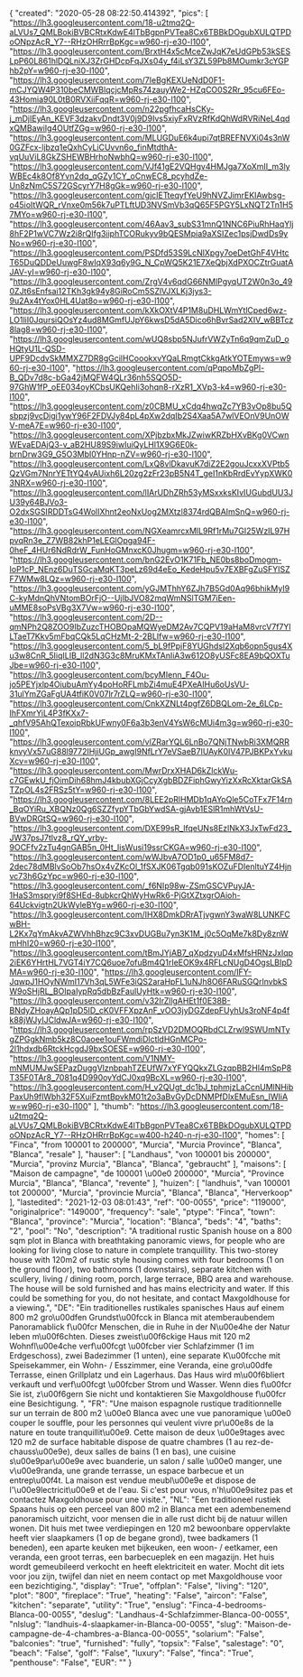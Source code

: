 {
"created": "2020-05-28 08:22:50.414392",
"pics": [
"https://lh3.googleusercontent.com/18-u2tmq2Q-aLVUs7_QMLBokiBVBCRtxKdwE4lTbBgpnPVTea8Cx6TBBkDOgubXULQTPDoONpzAcR_Y7--RHzOHRrrBpKgc=w960-rj-e30-l100",
"https://lh3.googleusercontent.com/BrxtH4x5cMceZwJqK7eUdGPb53kSESLpP60L861hlDQLniXJ3ZrGHDcpFqJXs04y_f4iLsY3ZL59Pb8MOumkr3cYGPhb2pY=w960-rj-e30-l100",
"https://lh3.googleusercontent.com/7IeBgKEXUeNdD0F1-mCJYQW4P310beCMWBlqcjcMpRs74zauyWe2-HZqCO0S2Rr_95cu6FEo-43Homia90L0tB0RVXiiFqqR=w960-rj-e30-l100",
"https://lh3.googleusercontent.com/n22pgfhcaHsCKy-j_mDjIEyAn_KEVF3dzakvDndt3V0j9D9Ivs5xiyFxRVzRfKdQhWdRVRiNeL4qdxQMBawiIg4OUtfZGg=w960-rj-e30-l100",
"https://lh3.googleusercontent.com/MLUGDuE6k4upi7qtBREFNVXi04s3nW0GZFcx-ljbzq1eQxhCyLiCUvvn6o_finMtdthA-vqUuViL8GkZSHEWBHrhoNwbhQ=w960-rj-e30-l100",
"https://lh3.googleusercontent.com/VJf41gE2VQHgv4HMJga7XoXmII_m3lyWBEc4k8Of8Yvn2dq_qGZy1CY_oCnwEC8_pcyhdZe-Un8zNmC5S72GScyrY7H8gGk=w960-rj-e30-l100",
"https://lh3.googleusercontent.com/gjcIETteqyfYeU9hNVZJimrEKIAwbsg-o45ioItWQR_rVnxe0m56k7uPTLftUD3NVSmVb3qQ65F5PGY5LxNQT2Tn1H57MYo=w960-rj-e30-l100",
"https://lh3.googleusercontent.com/46Aav3_subS31mnQ1NNC6PiuRhHaqYlj8hF2P1wVC7Wz2i8rQIfg3iiphTCORukyv9bQESMpia9aXSIZec1psjDwdDs9yNo=w960-rj-e30-l100",
"https://lh3.googleusercontent.com/PSDfd53S9LcNlXpgy7oeDetGhF4VHtcT65DuQDDeUuwgF8wIqX93q6y9G_N_CpWQ5K21E7XeQbjXdPXOCZtrGuatAJAV-yI=w960-rj-e30-l100",
"https://lh3.googleusercontent.com/ZrgV4v6qdG66NMlPgyqUT2W0n3o_490ZJt6sEnfsai12TKh3gk94y8GiRoCm5SZlVJXLKj3jys3-9u2Ax4tYox0HL4Uat8o=w960-rj-e30-l100",
"https://lh3.googleusercontent.com/kXkOXtV4P1M8uDHLWmYtlCped6wz-LO1liI0JqursiQOsYz4ud8MGmfUJpY6kwsD5dA5Dico6hBvrSad2XIV_wBBTcz8lag8=w960-rj-e30-l100",
"https://lh3.googleusercontent.com/wUQ8sbp5NJufrVWZyTn6q9qmZuD_oHQtyU1L-QSD-UPF9DcdvSkMMXZ7DR8gGcilHCoookxvYQaLRmgtCkkgAtkYOTEmyws=w960-rj-e30-l100",
"https://lh3.googleusercontent.com/qPqpoMbZgPl-B_QDv7d8c-bGa42jMQFW4QLr36nh5SQO5D-97GhW1fP_oEE034oyKCbsUKQehIi3ohqn8-rXzR1_XVp3-k4=w960-rj-e30-l100",
"https://lh3.googleusercontent.com/z0CBMU_xCdq4hwqZc7YB3vOp8bu5Qsbpzj9vcDigi1ywY96F2FDVJy84pL4pXw2dqIb2S4Xaa5A7wlVEOnV9UnOWV-meA7E=w960-rj-e30-l100",
"https://lh3.googleusercontent.com/XPjbzbxMkJZwiwKRZbHXvBKg0VCwnWEvaEDAjQ3-v_aB2HU89S9iwIuiQyLHl1X9G6E0k-brnDrw3G9_G5O3MbI0YHnp-nZV=w960-rj-e30-l100",
"https://lh3.googleusercontent.com/LxQ8vlDkavuK7diZ2E2gouJcxxXVPtb5QzVGm7NnrYETtYQ4vAUixh6L20zg2zFr23pB5N4T_geI1nKbRrdEvYypXWK03NRX=w960-rj-e30-l100",
"https://lh3.googleusercontent.com/lIArUDhZRh53yMSxxksKIvIUGubdUU3JU39y64BJVo3-O2dxSGSIRDDTsG4WolIXhnt2eoNxUog2MXtzl8374rdQBAImSnQ=w960-rj-e30-l100",
"https://lh3.googleusercontent.com/NGXeamrcxMlL9Rf1rMu7GI25WzIL97HpvqRn3e_Z7WB82khP1eLEGlOpga94F-0heF_4HUr6NdRdrW_FunHoGMnxcK0Jhugm=w960-rj-e30-l100",
"https://lh3.googleusercontent.com/bnG2EvO1K71Fb_NE0bs8boDmogm-IoP1cP_NEnz6DuTSGcaMqKT3peLz69d4eEo_KedeHpu5v7EXBFgZuSFYISZF7WMw8LQz=w960-rj-e30-l100",
"https://lh3.googleusercontent.com/yGJMThhY6ZJh7B5Gd0Aq96bhikMyI9C-kyMdnQhVNtomBOrFjO--UjIbJVO82mqWmNSlTGM7iEen-uMME8soPsVBg3X7Vw=w960-rj-e30-l100",
"https://lh3.googleusercontent.com/2D--qmNPh2Q8ZOO9IbZuzcTHOBOpaMQWyeDM2Av7CQPV19aHaM8vrcV7f7YlLTaeT7Kkv5mFbqCQk5LqCHzMt-2-2BLIfw=w960-rj-e30-l100",
"https://lh3.googleusercontent.com/5_bL9fPpjF8YUGhdsI2Xqb6opn5gus4Xu3w8CnR_5IiqILIB_ll2dN3G3c8MruKMxTAnIiA3w612O8yUSFc8EA9bQOXTuJbe=w960-rj-e30-l100",
"https://lh3.googleusercontent.com/bcyMIenn_F4Ou-jo5PEYjxlp4OiubuAmYy4poHoRFLmbZi4muE4PXeAIHu6oUsVU-31ulYmZGaFgUA4tfiK0V07lr7rZLQ=w960-rj-e30-l100",
"https://lh3.googleusercontent.com/CnkXZNLt4pgfZ6DBQLom-2e_6LCp-IhFXmrYiL4P3fKXx7-_qhfV95AhQTexoipRbkUFwny0F6a3b3enV4YsW6cMUi4m3g=w960-rj-e30-l100",
"https://lh3.googleusercontent.com/vlZRarYQL6LnBo7QNjTNwbRi3XMQRRknvyVx57uG88l9772IHjiUGp_awgI9NfLrY7eVSaeB7IUAyK0IV47PJBKPxYvkuXcv=w960-rj-e30-l100",
"https://lh3.googleusercontent.com/MwrDrxXHAD6kZlckWu-c7GEwkU_fjOimDih68hmJ4kbubXGjCcyXgbBDZFiphGwyYizXxRcXktarGkSATZpOL4s2FRSz5tY=w960-rj-e30-l100",
"https://lh3.googleusercontent.com/8LEE2pRlHMDb1qAYoQle5CoTFx7F14rn_BqOYiRu_XBQNz0Qg6SZZfypYTbGbYwdSA-gjAvb1ESlR1mhWtVsU-BVwDRGtSQ=w960-rj-e30-l100",
"https://lh3.googleusercontent.com/DXE99sR_lfqeUNs8EzlNkX3JxTwFd23_JW37psJ7tlvz8_rQY_yrby-9OCFfv2zTu4gnGAB5n_0Ht_IisWusi19ssrCKGA=w960-rj-e30-l100",
"https://lh3.googleusercontent.com/wWJbvA7OD1p0_u65FM8d7-2dec78dMBlvSoOb7hsOx4vZKcOl_1fSXJK06Tgqb091sKOZuFDIenltuYZ4Hjnvc73h6GzYpc=w960-rj-e30-l100",
"https://lh3.googleusercontent.com/_f6NIp98w-ZSmGSCVPuyJA-1HaS3mspryi9f8SHEd-8ubkcrQhWyHwRk6-PjGtXZtxgrOAioh-64Uckvigtn2UkWyleBYg=w960-rj-e30-l100",
"https://lh3.googleusercontent.com/IHX8DmkDRrATjvgwnY3waW8LUNKFCwBH-L2Kx7qYmAkvAZWVhhBhzc9C3xvDUGBu7yn3K1M_j0c5OqMe7k8Dy8znWmHhI20=w960-rj-e30-l100",
"https://lh3.googleusercontent.com/tBmJYjAB7_qXpdzyuD4xMfsHRNzJxIqp2iEK6YHrtHL7VGT4iY7CQ6uoe7ofuBm4Q1rIeEOK9x4RFLcNUgD4OgsLBIpDMA=w960-rj-e30-l100",
"https://lh3.googleusercontent.com/IFY-JqwpJ1HOyNWmI17Vh3qL5WFe3iQS2araHpFL1uNJh8O6FARuSGQrlnvbkSW9oSHjRL_BOIpaIypRq5dbBzFaulUyHtk=w960-rj-e30-l100",
"https://lh3.googleusercontent.com/v32IrZllgAHEt1f0E38B-BNdyZHoayAQp1pD5ID_cK0VFFXpzAnF_vOO3jyDGZdepFUyhUs3roNF4p4fk88jWJyIJCldwJA=w960-rj-e30-l100",
"https://lh3.googleusercontent.com/rpSzVD2DMOQRbdCLZrwl9SWUmNTygZPGgkNmb5kz8C0aoee1ouFWmdiDlctldHGnMCPo-2l1hdxdb6RtckHcgdJ9bxSOESE=w960-rj-e30-l100",
"https://lh3.googleusercontent.com/V1NMY-mNMUMJwSEPazDuggVlznbpahTZEUfW7xYFYQQkxZLGzqpBB2Hl4mSpP8T35F0TAr8_7081q4D990oyYdCJ0xq9BcXL=w960-rj-e30-l100",
"https://lh3.googleusercontent.com/H_v2QUgt_dc1bJ_tphmjzLaCcnUMlNHibPaxUh9flWbh32F5XuiFzmtBpvkM01t2o3aBvGyDcDNMPfDlxEMuEsn_IWIiAw=w960-rj-e30-l100"
],
"thumb": "https://lh3.googleusercontent.com/18-u2tmq2Q-aLVUs7_QMLBokiBVBCRtxKdwE4lTbBgpnPVTea8Cx6TBBkDOgubXULQTPDoONpzAcR_Y7--RHzOHRrrBpKgc=w400-h240-n-rj-e30-l100",
"homes": [
"Finca",
"from 100001 to 200000",
"Murcia",
"Murcia Province",
"Blanca",
"Blanca",
"resale"
],
"hauser": [
"Landhaus",
"von 100001 bis 200000",
"Murcia",
"provinz Murcia",
"Blanca",
"Blanca",
"gebraucht"
],
"maisons": [
"Maison de campagne",
"de 100001 \u00e0 200000",
"Murcia",
"Province Murcia",
"Blanca",
"Blanca",
"revente"
],
"huizen": [
"landhuis",
"van 100001 tot 200000",
"Murcia",
"provincie Murcia",
"Blanca",
"Blanca",
"Herverkoop"
],
"lastedited": "2021-12-03 08:01:43",
"ref": "00-0055",
"price": "119000",
"originalprice": "149000",
"frequency": "sale",
"ptype": "Finca",
"town": "Blanca",
"province": "Murcia",
"location": "Blanca",
"beds": "4",
"baths": "2",
"pool": "No",
"description": "A traditional rustic Spanish house on a 800 sqm plot in Blanca with breathtaking panoramic views, for people who are looking for living close to nature in complete tranquillity. This two-storey house with 120m2 of rustic style housing comes with four bedrooms (1 on the ground floor), two bathrooms (1 downstairs), separate kitchen with scullery, living / dining room, porch, large terrace, BBQ area and warehouse. The house will be sold furnished and has mains electricity and water. If this could be something for you, do not hesitate, and contact Maxgoldhouse for a viewing.",
"DE": "Ein traditionelles rustikales spanisches Haus auf einem 800 m2 gro\u00dfen Grundst\u00fcck in Blanca mit atemberaubendem Panoramablick f\u00fcr Menschen, die in Ruhe in der N\u00e4he der Natur leben m\u00f6chten. Dieses zweist\u00f6ckige Haus mit 120 m2 Wohnfl\u00e4che verf\u00fcgt \u00fcber vier Schlafzimmer (1 im Erdgeschoss), zwei Badezimmer (1 unten), eine separate K\u00fcche mit Speisekammer, ein Wohn- / Esszimmer, eine Veranda, eine gro\u00dfe Terrasse, einen Grillplatz und ein Lagerhaus. Das Haus wird m\u00f6bliert verkauft und verf\u00fcgt \u00fcber Strom und Wasser. Wenn dies f\u00fcr Sie ist, z\u00f6gern Sie nicht und kontaktieren Sie Maxgoldhouse f\u00fcr eine Besichtigung.  ",
"FR": "Une maison espagnole rustique traditionnelle sur un terrain de 800 m2 \u00e0 Blanca avec une vue panoramique \u00e0 couper le souffle, pour les personnes qui veulent vivre pr\u00e8s de la nature en toute tranquillit\u00e9. Cette maison de deux \u00e9tages avec 120 m2 de surface habitable dispose de quatre chambres (1 au rez-de-chauss\u00e9e), deux salles de bains (1 en bas), une cuisine s\u00e9par\u00e9e avec buanderie, un salon / salle \u00e0 manger, une v\u00e9randa, une grande terrasse, un espace barbecue et un entrep\u00f4t. La maison est vendue meubl\u00e9e et dispose de l'\u00e9lectricit\u00e9 et de l'eau. Si c'est pour vous, n'h\u00e9sitez pas et contactez Maxgoldhouse pour une visite.",
"NL": "Een traditioneel rustiek Spaans huis op een perceel van 800 m2 in Blanca met een adembenemend panoramisch uitzicht, voor mensen die in alle rust dicht bij de natuur willen wonen. Dit huis met twee verdiepingen en 120 m2 bewoonbare oppervlakte heeft vier slaapkamers (1 op de begane grond), twee badkamers (1 beneden), een aparte keuken met bijkeuken, een woon- / eetkamer, een veranda, een groot terras, een barbecueplek en een magazijn. Het huis wordt gemeubileerd verkocht en heeft elektriciteit en water. Mocht dit iets voor jou zijn, twijfel dan niet en neem contact op met Maxgoldhouse voor een bezichtiging.",
"display": "True",
"offplan": "False",
"living": "120",
"plot": "800",
"fireplace": "True",
"heating": "False",
"aircon": "False",
"kitchen": "separate",
"utility": "True",
"enslug": "Finca-4-bedrooms-Blanca-00-0055",
"deslug": "Landhaus-4-Schlafzimmer-Blanca-00-0055",
"nlslug": "landhuis-4-slaapkamer-in-Blanca-00-0055",
"slug": "Maison-de-campagne-de-4-chambres-a-Blanca-00-0055",
"solarium": "False",
"balconies": "true",
"furnished": "fully",
"topsix": "False",
"salestage": "0",
"beach": "False",
"golf": "False",
"luxury": "False",
"finca": "True",
"penthouse": "False",
"EUR": ""
}